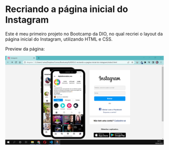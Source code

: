 # Recriando a página inicial do Instagram

Este é meu primeiro projeto no Bootcamp da DIO, no qual recriei o layout da página inicial do Instagram, utilizando HTML e CSS.

Preview da página:

![captura de tela do projeto de página inicial do instagram](1-recriando-a-pagina-inicial-do-instagram/images/captura-tela.png)
